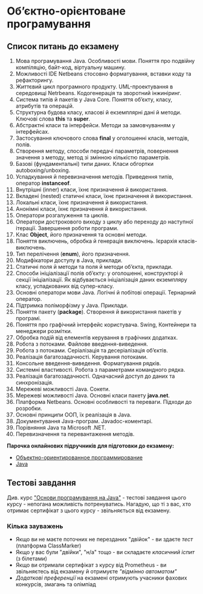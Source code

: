# Об’єктно-орієнтоване програмування
## Список питань до екзамену
1. Мова програмування Java. Особливості мови. Поняття про подвійну компіляцію, байт-код, віртуальну машину.
2. Можливості IDE Netbeans стосовно форматування, вставки коду та рефакторингу.
3. Життєвий цикл програмного продукту. UML-проектування в середовищі Netrbeans. Кодогенерація та зворотний інжиніринг.
4. Система типів й пакетів у Java Core. Поняття об’єкту, класу, атрибутів та операцій.
5. Структурна будова класу, класові й екземплярні дані й методи. Ключові слова **this** та **super**.
6. Абстрактні класи та інтерфейси. Методи за замовчуванням у інтерфейсах.
7. Застосування ключового слова **final** у оголошенні класів, методів, полів.
8. Створення методу, способи передачі параметрів, повернення значення з методу, метод зі змінною кількістю параметрів.
9. Базові (фундаментальні) типи даних. Класи обгортки autoboxing/unboxing.
10. Успадкування й перевизначення методів. Приведення типів, оператор **instanceof**.
11. Внутрішні (inner) класи, їхнє призначення й використання.
12. Вкладені (nested) статичні класи, їхнє призначення й використання.
13. Локальні класи, їхнє призначення й використання.
14. Анонімні класи, їхнє призначення й використання.
15. Оператори розгалуження та циклів.
16. Оператори дострокового виходу з циклу або переходу до наступної ітерації. Завершення роботи програми.
17. Клас **Object**,  його призначення та основні методи.
18. Поняття виключень, обробка й генерація виключень. Ієрархія класів-виключень.
19. Тип перелічення (**enum**), його призначення.
20. Модифікатори доступу в Java, приклади.
21. Статичні поля й методи та поля й методи об’єкта, приклади.
22. Способи ініціалізації полів об’єкту: у оголошенні, конструкторі й секції ініціалізації. Як відбувається ініціалізація даних екземпляру класу, успадкованих від супер-класу.
23. Основні оператори мови Java. Логічні й побітові операції. Тернарний оператор.
24. Підтримка поліморфізму у Java. Приклади.
25. Поняття пакету (**package**). Створення й використання пакетів у програмі.
26. Поняття про графічний інтерфейс користувача. Swing, Контейнери та менеджери розмітки.
27. Обробка подій від елементів керування в графічних додатках.
28. Робота з потоками. Файлове введення-виведення.
29. Робота з потоками. Серіалізація та десеріалізація об’єктів.
30. Реалізація багатозадачності. Керування потоками.
31. Консольне введення-виведення. Форматування рядків.
32. Системні властивості. Робота з параметрами командного рядка.
33. Реалізація багатозадачності. Одначасний доступ до даних та синхронізація.
34. Мережеві можливості Java. Сокети.
35. Мережеві можливості Java. Основні класи пакету **java.net**.
36. Платформа Netbeans. Основні особливості та переваги. Підходи до розробки.
37. Основні принципи ООП, їх реалізація в Java.
39. Документування Java-програм. Javadoc-коментарі.
40. Порівняння Java та Microsoft .NET.
41. Перевизначення та перевантаження методів.

**Парочка онлайнових підручників для підготовки до екзамену:**
* [Объектно-ориентированное программирование](https://ru.wikibooks.org/wiki/%D0%9E%D0%B1%D1%8A%D0%B5%D0%BA%D1%82%D0%BD%D0%BE-%D0%BE%D1%80%D0%B8%D0%B5%D0%BD%D1%82%D0%B8%D1%80%D0%BE%D0%B2%D0%B0%D0%BD%D0%BD%D0%BE%D0%B5_%D0%BF%D1%80%D0%BE%D0%B3%D1%80%D0%B0%D0%BC%D0%BC%D0%B8%D1%80%D0%BE%D0%B2%D0%B0%D0%BD%D0%B8%D0%B5)
* [Java](https://ru.wikibooks.org/wiki/Java)

## Тестові завдання
Див. курс ["Основи програмування на Java"](https://courses.prometheus.org.ua/courses/EPAM/JAVA101/2016_T2/about) - тестові завдання цього курсу - непогана можливість потренуватись.
Нагадую, що ті з вас, хто отримає сертифікат з цього курсу - звільняється від екзамену.

### Кілька зауважень
* Якщо ви не маєте поточних не перезданих "двійок" - ви здаєте *тест* (платформа ClassMarker)
* Якщо у вас були "двійки", "н/а" тощо - ви складаєте *класичний іспит* (з білетами)
* Якщо ви отримали сертифікат з курсу від Prometheus - ви звільняєтесь від екзамену й отримуєте *"відмінно автоматом"*
* *Додаткові преференції* на екзамені отримують учасники фахових конкурсів, змагань та олімпіад
